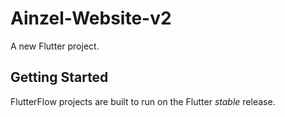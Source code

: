 # Ainzel-Website-v2

A new Flutter project.

## Getting Started

FlutterFlow projects are built to run on the Flutter _stable_ release.
